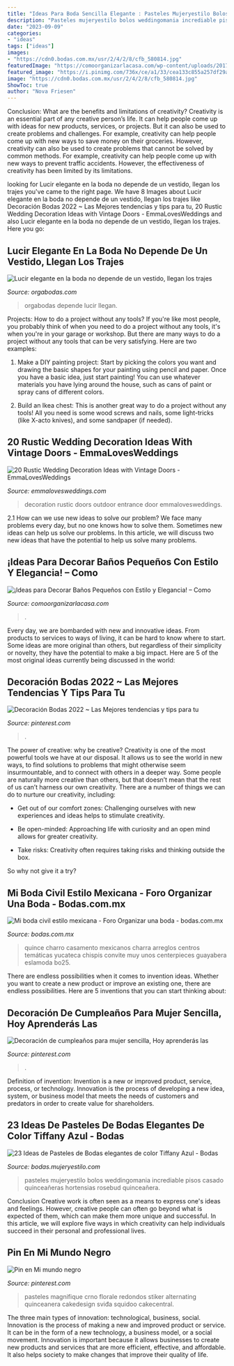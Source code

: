 ```yaml
---
title: "Ideas Para Boda Sencilla Elegante : Pasteles Mujeryestilo Bolos Weddingomania Incrediable Pisos Casado Quinceañeras Hortensias Rosebud Quinceañera"
description: "Pasteles mujeryestilo bolos weddingomania incrediable pisos casado quinceañeras hortensias rosebud quinceañera"
date: "2023-09-09"
categories:
- "ideas"
tags: ["ideas"]
images:
- "https://cdn0.bodas.com.mx/usr/2/4/2/8/cfb_580814.jpg"
featuredImage: "https://comoorganizarlacasa.com/wp-content/uploads/2017/09/ideas-para-decorar-banos-pequenos-16.jpg"
featured_image: "https://i.pinimg.com/736x/ce/a1/33/cea133c855a257df29a0d73847a72598.jpg"
image: "https://cdn0.bodas.com.mx/usr/2/4/2/8/cfb_580814.jpg"
ShowToc: true
author: "Nova Friesen"
---
```



Conclusion: What are the benefits and limitations of creativity?
Creativity is an essential part of any creative person’s life. It can help people come up with ideas for new products, services, or projects. But it can also be used to create problems and challenges. For example, creativity can help people come up with new ways to save money on their groceries. However, creativity can also be used to create problems that cannot be solved by common methods. For example, creativity can help people come up with new ways to prevent traffic accidents. However, the effectiveness of creativity has been limited by its limitations.

	

		
looking for Lucir elegante en la boda no depende de un vestido, llegan los trajes you've came to the right page. We have 8 Images about Lucir elegante en la boda no depende de un vestido, llegan los trajes like Decoración Bodas 2022 ~ Las Mejores tendencias y tips para tu, 20 Rustic Wedding Decoration Ideas with Vintage Doors - EmmaLovesWeddings and also Lucir elegante en la boda no depende de un vestido, llegan los trajes. Here you go:
		
    
## Lucir Elegante En La Boda No Depende De Un Vestido, Llegan Los Trajes

<img loading=lazy src="https://orgabodas.com/wp-content/uploads/2019/11/TRAJE-CHAQUETA-MUJER-BODA-ELEGANTE-7.jpg" onerror="this.onerror=null;this.src='https://tse3.mm.bing.net/th?id=OIP.rFnm4wT0OY7li0x0vac9GQAAAA&amp;pid=15.1';" alt="Lucir elegante en la boda no depende de un vestido, llegan los trajes">

_Source: orgabodas.com_

>orgabodas depende lucir llegan. 

	

Projects: How to do a project without any tools?
If you're like most people, you probably think of when you need to do a project without any tools, it's when you're in your garage or workshop. But there are many ways to do a project without any tools that can be very satisfying. Here are two examples: 
1. Make a DIY painting project: Start by picking the colors you want and drawing the basic shapes for your painting using pencil and paper. Once you have a basic idea, just start painting! You can use whatever materials you have lying around the house, such as cans of paint or spray cans of different colors. 

2. Build an Ikea chest: This is another great way to do a project without any tools! All you need is some wood screws and nails, some light-tricks (like X-acto knives), and some sandpaper (if needed).

    
## 20 Rustic Wedding Decoration Ideas With Vintage Doors - EmmaLovesWeddings

<img loading=lazy src="http://emmalovesweddings.com/wp-content/uploads/2018/07/vintage-outdoor-wedding-entrance-decoration-ideas-with-old-door.jpg" onerror="this.onerror=null;this.src='https://tse2.mm.bing.net/th?id=OIP.ZVQUZ4VnZKzjUQqd0BwREQHaLH&amp;pid=15.1';" alt="20 Rustic Wedding Decoration Ideas with Vintage Doors - EmmaLovesWeddings">

_Source: emmalovesweddings.com_

>decoration rustic doors outdoor entrance door emmalovesweddings. 

	

2.1 How can we use new ideas to solve our problem?
We face many problems every day, but no one knows how to solve them. Sometimes new ideas can help us solve our problems. In this article, we will discuss two new ideas that have the potential to help us solve many problems.

    
## ¡Ideas Para Decorar Baños Pequeños Con Estilo Y Elegancia! – Como

<img loading=lazy src="https://comoorganizarlacasa.com/wp-content/uploads/2017/09/ideas-para-decorar-banos-pequenos-16.jpg" onerror="this.onerror=null;this.src='https://tse2.mm.bing.net/th?id=OIP.xR3JLqVv0mSD__9_GElvQgHaJ4&amp;pid=15.1';" alt="¡Ideas para Decorar Baños Pequeños con Estilo y Elegancia! – Como">

_Source: comoorganizarlacasa.com_

>. 

	

Every day, we are bombarded with new and innovative ideas. From products to services to ways of living, it can be hard to know where to start. Some ideas are more original than others, but regardless of their simplicity or novelty, they have the potential to make a big impact. Here are 5 of the most original ideas currently being discussed in the world: 

    
## Decoración Bodas 2022 ~ Las Mejores Tendencias Y Tips Para Tu

<img loading=lazy src="https://i.pinimg.com/736x/ce/a1/33/cea133c855a257df29a0d73847a72598.jpg" onerror="this.onerror=null;this.src='https://tse2.mm.bing.net/th?id=OIP.Jfi-zPECMePjaMZ-J_9tugHaKI&amp;pid=15.1';" alt="Decoración Bodas 2022 ~ Las Mejores tendencias y tips para tu">

_Source: pinterest.com_

>. 

	

The power of creative: why be creative?
Creativity is one of the most powerful tools we have at our disposal. It allows us to see the world in new ways, to find solutions to problems that might otherwise seem insurmountable, and to connect with others in a deeper way.
Some people are naturally more creative than others, but that doesn’t mean that the rest of us can’t harness our own creativity. There are a number of things we can do to nurture our creativity, including:

- Get out of our comfort zones: Challenging ourselves with new experiences and ideas helps to stimulate creativity.

- Be open-minded: Approaching life with curiosity and an open mind allows for greater creativity.

- Take risks: Creativity often requires taking risks and thinking outside the box.

So why not give it a try?

    
## Mi Boda Civil Estilo Mexicana - Foro Organizar Una Boda - Bodas.com.mx

<img loading=lazy src="https://cdn0.bodas.com.mx/usr/2/4/2/8/cfb_580814.jpg" onerror="this.onerror=null;this.src='https://tse3.mm.bing.net/th?id=OIP.wgCg8x3IQCFF0LFtEvXKHAAAAA&amp;pid=15.1';" alt="Mi boda civil estilo mexicana - Foro Organizar una boda - bodas.com.mx">

_Source: bodas.com.mx_

>quince charro casamento mexicanos charra arreglos centros temáticas yucateca chispis convite muy unos centerpieces guayabera eslamoda bo25. 

	

There are endless possibilities when it comes to invention ideas. Whether you want to create a new product or improve an existing one, there are endless possibilities. Here are 5 inventions that you can start thinking about: 

    
## Decoración De Cumpleaños Para Mujer Sencilla, Hoy Aprenderás Las

<img loading=lazy src="https://i.pinimg.com/736x/7a/ad/8e/7aad8e6a6e5b745430120eadb04b0e56.jpg" onerror="this.onerror=null;this.src='https://tse2.mm.bing.net/th?id=OIP.iuwsRGogL-Wnk2TCywGcqgAAAA&amp;pid=15.1';" alt="Decoración de cumpleaños para mujer sencilla, Hoy aprenderás las">

_Source: pinterest.com_

>. 

	

Definition of invention:
Invention is a new or improved product, service, process, or technology. Innovation is the process of developing a new idea, system, or business model that meets the needs of customers and predators in order to create value for shareholders.

    
## 23 Ideas De Pasteles De Bodas Elegantes De Color Tiffany Azul - Bodas

<img loading=lazy src="https://bodas.mujeryestilo.com/wp-content/uploads/2015/10/Pasteles-de-Bodas-elegantes-de-color-Tiffany-Azul-9.jpg" onerror="this.onerror=null;this.src='https://tse1.mm.bing.net/th?id=OIP.2CytfGdM3_ahq4Pt40ykSAHaJ4&amp;pid=15.1';" alt="23 Ideas de Pasteles de Bodas elegantes de color Tiffany Azul - Bodas">

_Source: bodas.mujeryestilo.com_

>pasteles mujeryestilo bolos weddingomania incrediable pisos casado quinceañeras hortensias rosebud quinceañera. 

	

Conclusion
Creative work is often seen as a means to express one's ideas and feelings. However, creative people can often go beyond what is expected of them, which can make them more unique and successful. In this article, we will explore five ways in which creativity can help individuals succeed in their personal and professional lives.

    
## Pin En Mi Mundo Negro

<img loading=lazy src="https://i.pinimg.com/736x/73/20/53/73205325eab6afef1d157e1df278db04.jpg" onerror="this.onerror=null;this.src='https://tse1.mm.bing.net/th?id=OIP.-HiVVihCVlSw6kaa8qpWaAHaNH&amp;pid=15.1';" alt="Pin en Mi mundo negro">

_Source: pinterest.com_

>pasteles magnifique crno florale redondos stiker alternating quinceanera cakedesign sviđa squidoo cakecentral. 

	

The three main types of innovation: technological, business, social.
Innovation is the process of making a new and improved product or service. It can be in the form of a new technology, a business model, or a social movement. Innovation is important because it allows businesses to create new products and services that are more efficient, effective, and affordable. It also helps society to make changes that improve their quality of life.

